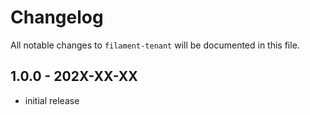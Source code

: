 # Changelog

All notable changes to `filament-tenant` will be documented in this file.

## 1.0.0 - 202X-XX-XX

- initial release
